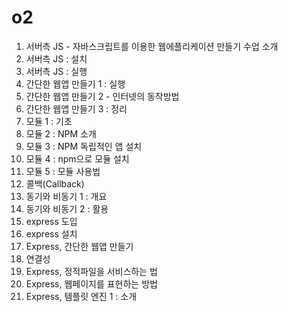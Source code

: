# o2

001. 서버측 JS - 자바스크립트를 이용한 웹에플리케이션 만들기 수업 소개
002. 서버측 JS : 설치
003. 서버측 JS : 실행
004. 간단한 웹앱 만들기 1 : 실행
005. 간단한 웹앱 만들기 2 - 인터넷의 동작방법
006. 간단한 웹앱 만들기 3 : 정리
007. 모듈 1 : 기초
008. 모듈 2 : NPM 소개
009. 모듈 3 : NPM 독립적인 앱 설치
010. 모듈 4 : npm으로 모듈 설치
011. 모듈 5 : 모듈 사용법
012. 콜백(Callback)
013. 동기와 비동기 1 : 개요
014. 동기와 비동기 2 : 활용
015. express 도입
016. express 설치
017. Express, 간단한 웹앱 만들기
018. 연결성
019. Express, 정적파일을 서비스하는 법
020. Express, 웹페이지를 표현하는 방법
021. Express, 템플릿 엔진 1 : 소개
